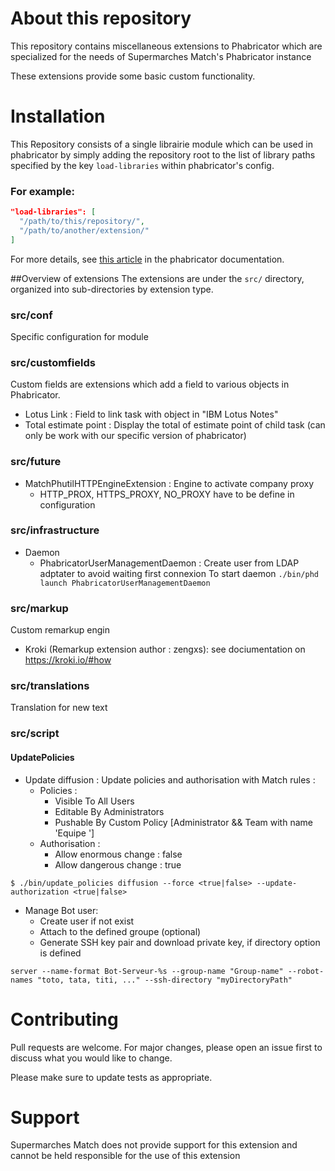 # About this repository
This repository contains miscellaneous extensions to Phabricator which are specialized for the needs of Supermarches Match's Phabricator instance

These extensions provide some basic custom functionality.

# Installation
This Repository consists of a single librairie module which can be used in 
phabricator by simply adding the repository root to the list of library paths
specified by the key `load-libraries` within phabricator's config.

### For example:

```json
"load-libraries": [
  "/path/to/this/repository/",
  "/path/to/another/extension/"
]
```

For more details, see [this article](https://secure.phabricator.com/book/phabcontrib/article/adding_new_classes/#linking-with-phabricator) in the phabricator documentation.

##Overview of extensions
The extensions are under the `src/` directory, organized into sub-directories
by extension type.

### src/conf
Specific configuration for module  


### src/customfields
Custom fields are extensions which add a field to various objects in Phabricator.
- Lotus Link : Field to link task with object in "IBM Lotus Notes" 
- Total estimate point : Display the total of estimate point of child task (can only be work with our specific version of phabricator)

### src/future
- MatchPhutilHTTPEngineExtension : Engine to activate company proxy
    - HTTP_PROX, HTTPS_PROXY, NO_PROXY have to be define in configuration 

### src/infrastructure
- Daemon
    - PhabricatorUserManagementDaemon : Create user from LDAP adptater to avoid waiting first connexion
    To start daemon ``./bin/phd launch PhabricatorUserManagementDaemon`` 

### src/markup
Custom remarkup engin 
- Kroki (Remarkup extension author : zengxs): see dociumentation on https://kroki.io/#how 

### src/translations
Translation for new text  

### src/script
#### UpdatePolicies
- Update diffusion : Update policies and authorisation with Match rules :
    - Policies : 
        - Visible To <space> All Users
        - Editable By Administrators
        - Pushable By Custom Policy [Administrator && Team with name 'Equipe <spaceName>']
    - Authorisation :
        - Allow enormous change : false
        - Allow dangerous change : true 
```
$ ./bin/update_policies diffusion --force <true|false> --update-authorization <true|false>
```

- Manage Bot user:
    - Create user if not exist
    - Attach to the defined groupe (optional)
    - Generate SSH key pair and download private key, if directory option is defined
```
server --name-format Bot-Serveur-%s --group-name "Group-name" --robot-names "toto, tata, titi, ..." --ssh-directory "myDirectoryPath"
```


# Contributing
Pull requests are welcome. For major changes, please open an issue first to discuss what you would like to change.

Please make sure to update tests as appropriate.

# Support
Supermarches Match does not provide support for this extension and cannot be held responsible for the use of this extension